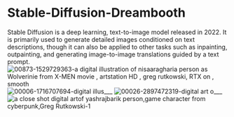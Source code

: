 # Stable-Diffusion-Dreambooth
Stable Diffusion is a deep learning, text-to-image model released in 2022. It is primarily used to generate detailed images conditioned on text descriptions, though it can also be applied to other tasks such as inpainting, outpainting, and generating image-to-image translations guided by a text prompt.
![00873-1529729363-a digital illustration of nisaaragharia person as Wolverinie from X-MEN  movie , artstation HD , greg rutkowski, RTX on , smooth](https://user-images.githubusercontent.com/78659588/210628430-1bcd037c-102b-4a0c-af9a-1894cb12888e.png)
![00006-1716707694-digital illus___](https://user-images.githubusercontent.com/78659588/210628511-0a0f308f-b35f-4604-beff-5872061b45a6.png)
![00026-2897472319-digital art o___](https://user-images.githubusercontent.com/78659588/210628534-b7e903bc-2b42-4c2c-8f82-28eee24429a2.png)
![a close shot digital artof yashrajbarik person,game character from cyberpunk,Greg Rutkowski-1](https://user-images.githubusercontent.com/78659588/210628591-7a2b405e-70ef-4892-a545-0c25cdfd95c7.png)
